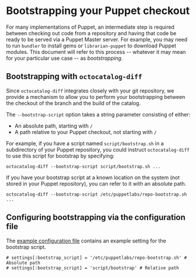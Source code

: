 # Bootstrapping your Puppet checkout

For many implementations of Puppet, an intermediate step is required between checking out code from a repository and having that code be ready to be served via a Puppet Master server. For example, you may need to run `bundler` to install gems or `librarian-puppet` to download Puppet modules. This document will refer to this process -- whatever it may mean for your particular use case -- as *bootstrapping*.

## Bootstrapping with `octocatalog-diff`

Since `octocatalog-diff` integrates closely with your git repository, we provide a mechanism to allow you to perform your bootstrapping between the checkout of the branch and the build of the catalog.

The `--bootstrap-script` option takes a string parameter consisting of either:

  - An absolute path, starting with `/`
  - A path relative to your Puppet checkout, not starting with `/`

For example, if you have a script named `script/bootstrap.sh` in a subdirectory of your Puppet repository, you could instruct `octocatalog-diff` to use this script for bootstrap by specifying:

```
octocatalog-diff --bootstrap-script script/bootstrap.sh ...
```

If you have your bootstrap script at a known location on the system (not stored in your Puppet repository), you can refer to it with an absolute path.

```
octocatalog-diff --bootstrap-script /etc/puppetlabs/repo-bootstrap.sh ...
```

## Configuring bootstrapping via the configuration file

The [example configuration file](/examples/octocatalog-diff.cfg.rb) contains an example setting for the bootstrap script.

```
# settings[:bootstrap_script] = '/etc/puppetlabs/repo-bootstrap.sh' # Absolute path
# settings[:bootstrap_script] = 'script/bootstrap' # Relative path
```
